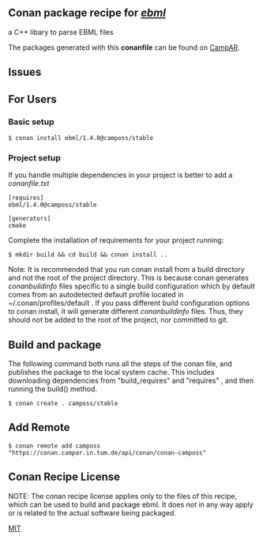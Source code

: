 ## Conan package recipe for [*ebml*](https://github.com/Matroska-Org/libebml)

a C++ libary to parse EBML files

The packages generated with this **conanfile** can be found on [CampAR](https://conan.campar.in.tum.de/artifactory/webapp/#/home).


## Issues


## For Users

### Basic setup

    $ conan install ebml/1.4.0@camposs/stable

### Project setup

If you handle multiple dependencies in your project is better to add a *conanfile.txt*

    [requires]
    ebml/1.4.0@camposs/stable

    [generators]
    cmake

Complete the installation of requirements for your project running:

    $ mkdir build && cd build && conan install ..

Note: It is recommended that you run conan install from a build directory and not the root of the project directory.  This is because conan generates *conanbuildinfo* files specific to a single build configuration which by default comes from an autodetected default profile located in ~/.conan/profiles/default .  If you pass different build configuration options to conan install, it will generate different *conanbuildinfo* files.  Thus, they should not be added to the root of the project, nor committed to git.


## Build and package

The following command both runs all the steps of the conan file, and publishes the package to the local system cache.  This includes downloading dependencies from "build_requires" and "requires" , and then running the build() method.

    $ conan create . camposs/stable


## Add Remote

    $ conan remote add camposs "https://conan.campar.in.tum.de/api/conan/conan-camposs"


## Conan Recipe License

NOTE: The conan recipe license applies only to the files of this recipe, which can be used to build and package ebml.
It does *not* in any way apply or is related to the actual software being packaged.

[MIT](https://github.com/ulricheck/conan-ebml/blob/stable/1.4.0/LICENSE.md)
